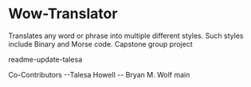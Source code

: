 # Wow-Translator
Translates any word or phrase into multiple different styles. Such styles include Binary and Morse code. Capstone group project

readme-update-talesa

Co-Contributors 
--Talesa Howell
-- Bryan M. Wolf
main
